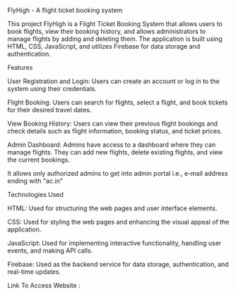 FlyHigh - A flight ticket booking system

This project FlyHigh is a Flight Ticket Booking System that allows users to book flights, view their booking history, and allows administrators to manage flights by adding and deleting them. The application is built using HTML, CSS, JavaScript, and utilizes Firebase for data storage and authentication.

Features

User Registration and Login: Users can create an account or log in to the system using their credentials.

Flight Booking: Users can search for flights, select a flight, and book tickets for their desired travel dates.

View Booking History: Users can view their previous flight bookings and check details such as flight information, booking status, and ticket prices.

Admin Dashboard: Admins have access to a dashboard where they can manage flights. They can add new flights, delete existing flights, and view the current bookings.

It allows only authorized admins to get into admin portal i.e., e-mail address ending with "ac.in"


Technologies Used


HTML: Used for structuring the web pages and user interface elements.

CSS: Used for styling the web pages and enhancing the visual appeal of the application.

JavaScript: Used for implementing interactive functionality, handling user events, and making API calls.

Firebase: Used as the backend service for data storage, authentication, and real-time updates.


Link To Access Website : 
